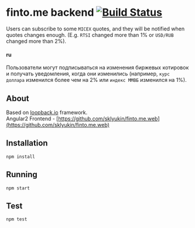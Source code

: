# finto.me backend [![Build Status](https://travis-ci.org/sklyukin/finto.me.backend.svg?branch=master)](https://travis-ci.org/sklyukin/finto.me.backend)

Users can subscribe to some `MICEX` quotes, and they will be notified when quotes changes enough. (E.g. `RTSI` changed more than 1% or `USD/RUB` changed more than 2%).

#### ru

Пользователи могут подписываться на изменения биржевых котировок и получать уведомления, когда они изменились (например, `курс доллара` изменился более чем на 2% или `индекс ММВБ` изменился на 1%).


## About
Based on [loopback.io](http://loopback.io) framework.  
Angular2 Frontend - [https://github.com/sklyukin/finto.me.web](https://github.com/sklyukin/finto.me.web)

## Installation
```
npm install
```
## Running
`npm start`

## Test
`npm test`
